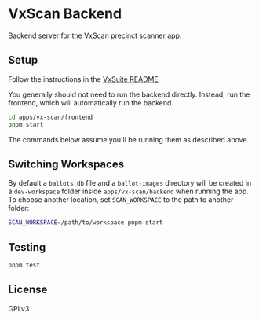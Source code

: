 # VxScan Backend

Backend server for the VxScan precinct scanner app.

## Setup

Follow the instructions in the [VxSuite README](../../../README.md)

You generally should not need to run the backend directly. Instead, run the
frontend, which will automatically run the backend.

```sh
cd apps/vx-scan/frontend
pnpm start
```

The commands below assume you'll be running them as described above.

## Switching Workspaces

By default a `ballots.db` file and a `ballot-images` directory will be created
in a `dev-workspace` folder inside `apps/vx-scan/backend` when running the app.
To choose another location, set `SCAN_WORKSPACE` to the path to another folder:

```sh
SCAN_WORKSPACE=/path/to/workspace pnpm start
```

## Testing

```sh
pnpm test
```

## License

GPLv3
